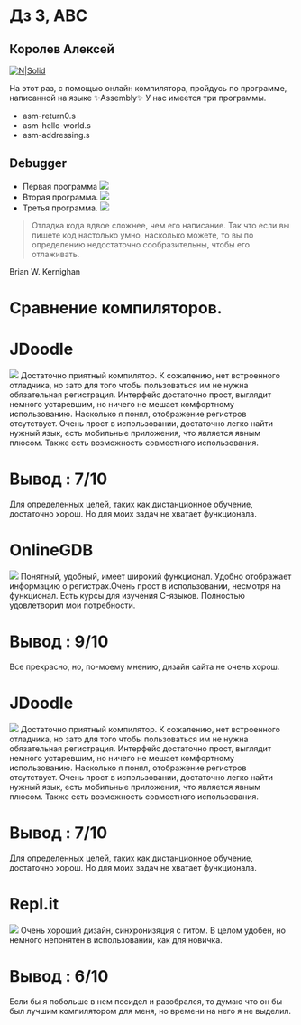 # Дз 3, АВС
## Королев Алексей
[![N|Solid](https://i.ibb.co/jRvwSHq/assambler.jpg)]()

На этот раз, с помощью онлайн компилятора, пройдусь по программе, написанной на языке ✨Assembly✨
У нас имеется три программы.
- asm-return0.s
- asm-hello-world.s
- asm-addressing.s

## Debugger

- Первая программа
[![](https://i.ibb.co/mCZX6Pz/8931e65f-241f-4f18-9f4f-2d581695450f.jpg)]()
- Вторая программа.
[![](https://i.ibb.co/w4CTnNf/0ad3dd7d-b605-49f4-bf9a-c610273bddb2.jpg)]()
- Третья программа.
[![](https://i.ibb.co/N78csRt/160b5721-4f0a-4965-8234-544513e10899.jpg)]()

> Отладка кода вдвое сложнее, чем его написание. Так что если вы пишете код настолько умно, насколько можете, то вы по определению недостаточно сообразительны, чтобы его отлаживать.

Brian W. Kernighan

# Сравнение компиляторов.



# JDoodle
[![](https://i.ibb.co/HBFCwWB/6ca94df8-fc1c-4037-a153-f4c1070afbae.jpg)]()
Достаточно приятный компилятор. К сожалению, нет встроенного отладчика, но зато для того чтобы пользоваться им не нужна обязательная регистрация. Интерфейс достаточно прост, выглядит немного устаревшим, но ничего не мешает комфортному использованию. Насколько я понял, отображение регистров отсутствует. Очень прост в использовании, достаточно легко найти нужный язык, есть мобильные приложения, что является явным плюсом. Также есть возможность совместного использования.
# Вывод : 7/10
Для определенных целей, таких как дистанционное обучение, достаточно хорош. Но для моих задач не хватает функционала.

# OnlineGDB
[![](https://i.ibb.co/w4CTnNf/0ad3dd7d-b605-49f4-bf9a-c610273bddb2.jpg)]()
Понятный, удобный, имеет широкий функционал. Удобно отображает информацию о регистрах.Очень прост в использовании, несмотря на функционал. Есть курсы для изучения C-языков. Полностью удовлетворил мои потребности.
# Вывод : 9/10
Все прекрасно, но, по-моему мнению, дизайн сайта не очень хорош.

# JDoodle
[![](https://i.ibb.co/HBFCwWB/6ca94df8-fc1c-4037-a153-f4c1070afbae.jpg)]()
Достаточно приятный компилятор. К сожалению, нет встроенного отладчика, но зато для того чтобы пользоваться им не нужна обязательная регистрация. Интерфейс достаточно прост, выглядит немного устаревшим, но ничего не мешает комфортному использованию. Насколько я понял, отображение регистров отсутствует. Очень прост в использовании, достаточно легко найти нужный язык, есть мобильные приложения, что является явным плюсом. Также есть возможность совместного использования.
# Вывод : 7/10
Для определенных целей, таких как дистанционное обучение, достаточно хорош. Но для моих задач не хватает функционала.

# Repl.it
[![](https://i.ibb.co/THytvhf/4da4ccc0-b0d8-4b6f-a2a8-01d944dcc843.jpg)]()
Очень хороший дизайн, синхронизяция с гитом. В целом удобен, но немного непонятен в использовании, как для новичка. 
# Вывод : 6/10
Если бы я побольше в нем посидел и разобрался, то думаю что он бы был лучшим компилятором для меня, но времени на него я не выделил.
